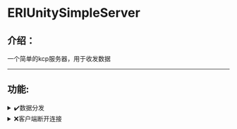 # ERIUnitySimpleServer
## 介绍：
一个简单的kcp服务器，用于收发数据
- - -
## 功能:
<details>
<summary>✔️数据分发</summary>

  - 支持多客户端数据分发
  - 如果当前帧没有数据，则按上次的数据进行发送
</details>

<details>
<summary>❌客户端断开连接</summary>

  - 检测客户端掉线
  - 客户端掉线处理
</details>
